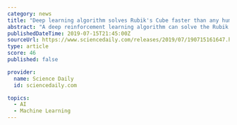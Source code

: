 ```yaml
---
category: news
title: "Deep learning algorithm solves Rubik's Cube faster than any human"
abstract: "A deep reinforcement learning algorithm can solve the Rubik's Cube puzzle in a fraction of a second. The work is a step toward making AI systems that can think, reason, plan and make decisions. Since its invention by a Hungarian architect in 1974, the ..."
publishedDateTime: 2019-07-15T21:45:00Z
sourceUrl: https://www.sciencedaily.com/releases/2019/07/190715161647.htm
type: article
score: 46
published: false

provider:
  name: Science Daily
  id: sciencedaily.com

topics:
  - AI
  - Machine Learning
---
```

